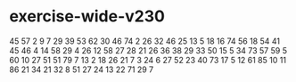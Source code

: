 # exercise-wide-v230
45
57
2
9
7
29
39
53
62
30
46
74
2
26
32
46
25
13
5
18
16
74
56
18
54
41
45
46
4
14
58
29
4
26
12
58
27
28
21
26
36
38
29
33
50
15
5
34
73
57
59
5
60
10
27
51
51
79
7
13
2
18
26
21
7
3
24
6
27
52
23
40
73
17
5
12
61
85
10
11
86
21
34
21
32
8
51
27
24
13
22
71
29
7
